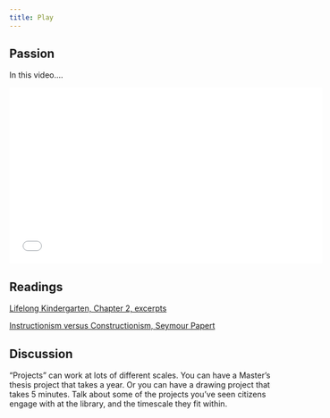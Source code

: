 ```yaml
---
title: Play
---
```


## Passion

In this video....

<iframe width="560" height="315" src="//www.youtube.com/embed/UqymVt-TtwU" frameborder="0" allowfullscreen></iframe>


## Readings

[Lifelong Kindergarten, Chapter 2, excerpts](https://learn.media.mit.edu/lcl/resources/readings/chapter2-excerpt.pdf?pdf=ch2-en)

[Instructionism versus Constructionism, Seymour Papert](https://learn.media.mit.edu/lcl/resources/readings/childrens-machine.pdf)

## Discussion

“Projects” can work at lots of different scales. You can have a Master’s thesis project that takes a year. Or you can have a drawing project that takes 5 minutes.  Talk about some of the projects you’ve seen citizens engage with at the library, and the timescale they fit within.
